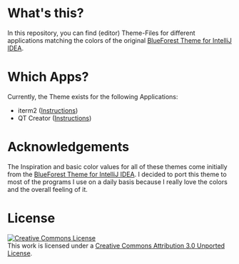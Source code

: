 # What's this?

In this repository, you can find (editor) Theme-Files for different applications matching the colors of the original [BlueForest Theme for IntelliJ IDEA][bf].

# Which Apps?

Currently, the Theme exists for the following Applications:

- iterm2 ([Instructions](iterm2/README.md))
- QT Creator ([Instructions](qtcreator/README.md))


# Acknowledgements

The Inspiration and basic color values for all of these themes come initially from the [BlueForest Theme for IntelliJ IDEA][bf]. I decided to port this theme to most of the programs I use on a daily basis because I really love the colors and the overall feeling of it.

# License

<a rel="license" href="http://creativecommons.org/licenses/by/3.0/"><img alt="Creative Commons License" style="border-width:0" src="https://i.creativecommons.org/l/by/3.0/88x31.png" /></a><br />This work is licensed under a <a rel="license" href="http://creativecommons.org/licenses/by/3.0/">Creative Commons Attribution 3.0 Unported License</a>.

[bf]: https://github.com/sirthias/BlueForest